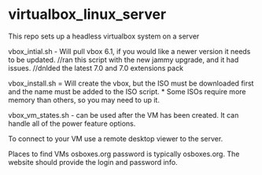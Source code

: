 # virtualbox_linux_server

This repo sets up a headless virtualbox system on a server

vbox_intial.sh - Will pull vbox 6.1, if you would like a newer version it needs to be updated.
//ran this script with the new jammy upgrade, and it had issues.
//dnlded the latest 7.0 and 7.0 extensions pack

vbox_install.sh = Will create the vbox, but the ISO must be downloaded first and the name must be added to the ISO script.
    * Some ISOs require more memory than others, so you may need to up it.

vbox_vm_states.sh - can be used after the VM has been created. It can handle all of the power feature options.

To connect to your VM use a remote desktop viewer to the server.


Places to find VMs
osboxes.org
password is typically osboxes.org.
The website should provide the login and password info.
